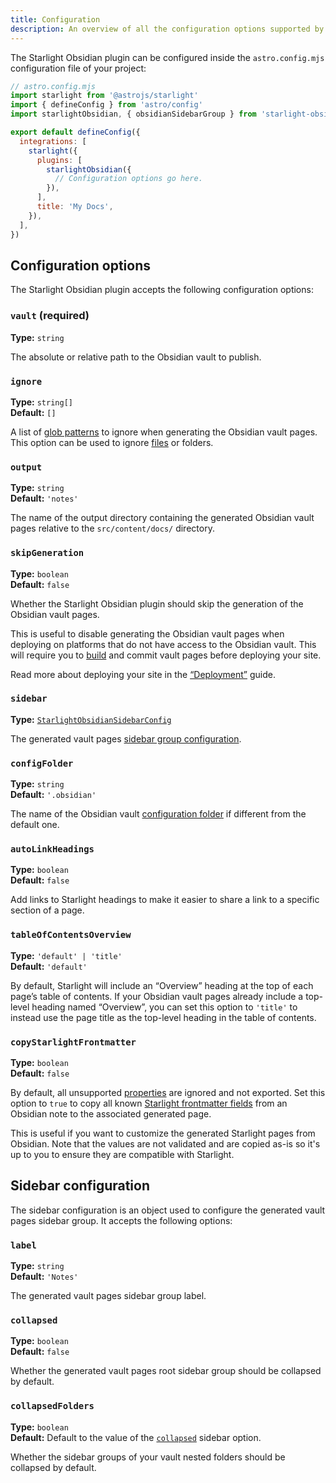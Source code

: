 ```yaml
---
title: Configuration
description: An overview of all the configuration options supported by the Starlight Obsidian plugin.
---
```


The Starlight Obsidian plugin can be configured inside the `astro.config.mjs` configuration file of your project:

```js {11}
// astro.config.mjs
import starlight from '@astrojs/starlight'
import { defineConfig } from 'astro/config'
import starlightObsidian, { obsidianSidebarGroup } from 'starlight-obsidian'

export default defineConfig({
  integrations: [
    starlight({
      plugins: [
        starlightObsidian({
          // Configuration options go here.
        }),
      ],
      title: 'My Docs',
    }),
  ],
})
```

## Configuration options

The Starlight Obsidian plugin accepts the following configuration options:

### `vault` (required)

**Type:** `string`

The absolute or relative path to the Obsidian vault to publish.

### `ignore`

**Type:** `string[]`  
**Default:** `[]`

A list of [glob patterns](https://github.com/mrmlnc/fast-glob#basic-syntax) to ignore when generating the Obsidian vault pages.
This option can be used to ignore [files](https://help.obsidian.md/Files+and+folders/Accepted+file+formats) or folders.

### `output`

**Type:** `string`  
**Default:** `'notes'`

The name of the output directory containing the generated Obsidian vault pages relative to the `src/content/docs/` directory.

### `skipGeneration`

**Type:** `boolean`  
**Default:** `false`

Whether the Starlight Obsidian plugin should skip the generation of the Obsidian vault pages.

This is useful to disable generating the Obsidian vault pages when deploying on platforms that do not have access to the Obsidian vault.
This will require you to [build](https://docs.astro.build/en/reference/cli-reference/#astro-build) and commit vault pages before deploying your site.

Read more about deploying your site in the [“Deployment”](/guides/deployment/) guide.

### `sidebar`

**Type:** [`StarlightObsidianSidebarConfig`](#sidebar-configuration)

The generated vault pages [sidebar group configuration](#sidebar-configuration).

### `configFolder`

**Type:** `string`  
**Default:** `'.obsidian'`

The name of the Obsidian vault [configuration folder](https://help.obsidian.md/Files+and+folders/Configuration+folder) if different from the default one.

### `autoLinkHeadings`

**Type:** `boolean`  
**Default:** `false`

Add links to Starlight headings to make it easier to share a link to a specific section of a page.

### `tableOfContentsOverview`

**Type:** `'default' | 'title'`  
**Default:** `'default'`

By default, Starlight will include an “Overview” heading at the top of each page’s table of contents. If your Obsidian vault pages already include a top-level heading named “Overview”, you can set this option to `'title'` to instead use the page title as the top-level heading in the table of contents.

### `copyStarlightFrontmatter`

**Type:** `boolean`  
**Default:** `false`

By default, all unsupported [properties](/guides/features/#properties) are ignored and not exported. Set this option to `true` to copy all known [Starlight frontmatter fields](https://starlight.astro.build/reference/frontmatter/) from an Obsidian note to the associated generated page.

This is useful if you want to customize the generated Starlight pages from Obsidian.
Note that the values are not validated and are copied as-is so it's up to you to ensure they are compatible with Starlight.

## Sidebar configuration

The sidebar configuration is an object used to configure the generated vault pages sidebar group.
It accepts the following options:

### `label`

**Type:** `string`  
**Default:** `'Notes'`

The generated vault pages sidebar group label.

### `collapsed`

**Type:** `boolean`  
**Default:** `false`

Whether the generated vault pages root sidebar group should be collapsed by default.

### `collapsedFolders`

**Type:** `boolean`  
**Default:** Default to the value of the [`collapsed`](#collapsed) sidebar option.

Whether the sidebar groups of your vault nested folders should be collapsed by default.
